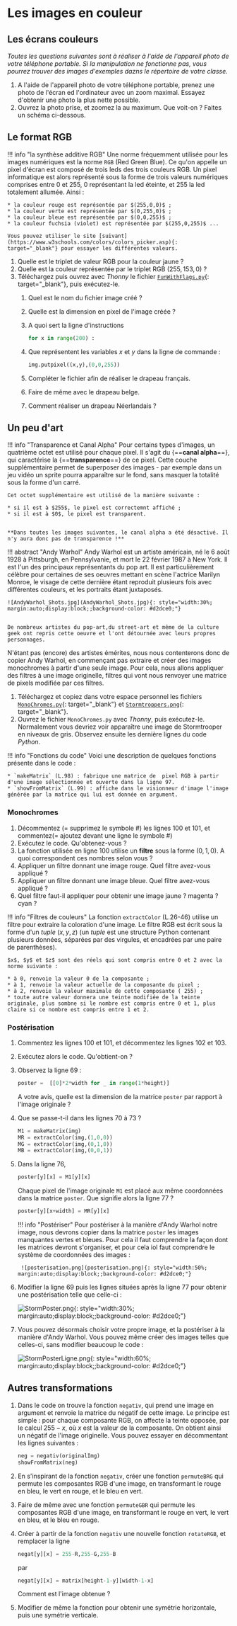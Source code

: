 # Les images en couleur

## Les écrans couleurs

*Toutes les questions suivantes sont à réaliser à l'aide de l'appareil photo de votre téléphone portable. Si la manipulation ne fonctionne pas, vous pourrez trouver des images d'exemples dazns le répertoire de votre classe.*


1. A l'aide de l'appareil photo de votre téléphone portable, prenez une photo de l'écran ed l'ordinateur avec un zoom maximal. Essayez d'obtenir une photo la plus nette possible.
2. Ouvrez la photo prise, et zoomez la au maximum. Que voit-on ? Faites un schéma ci-dessous.

## Le format RGB

!!! info "la synthèse additive RGB"
	Une norme fréquemment utilisée pour les images numériques est la norme `RGB` (Red Green Blue). Ce qu'on appelle un pixel d'écran est composé de trois leds des trois couleurs RGB. Un pixel informatique est alors représenté sous la forme de trois valeurs numériques comprises entre $0$ et $255$, $0$ représentant la led éteinte, et $255$ la led totalement allumée. 
	Ainsi  :

	* la couleur rouge est représentée par $(255,0,0)$ ;
	* la couleur verte est représentée par $(0,255,0)$ ;
	* la couleur bleue est représentée par $(0,0,255)$ ;
	* la couleur fuchsia (violet) est représentée par $(255,0,255)$ ...

	Vous pouvez utiliser le site [suivant](https://www.w3schools.com/colors/colors_picker.asp){: target="_blank"} pour essayer les différentes valeurs.


1. Quelle est le triplet de valeur RGB pour la couleur jaune ?
2. Quelle est la couleur représentée par le triplet RGB $(255, 153, 0)$ ?
3. Téléchargez puis ouvrez avec *Thonny* le fichier [`FunWithFlags.py`](https://fvergniaud-drive.mytoutatice.cloud/public?sharecode=vPQKmCp8Hoy0){: target="_blank"}, puis exécutez-le.
	1. Quel est le nom du fichier image créé ?
	2. Quelle est la dimension en pixel de l'image créée ?
	3. A quoi sert la ligne d'instructions
	
		```` python 
		for x in range(200) :
		````

	4. Que représentent les variables $x$ et $y$ dans la ligne de commande :
		```` python 
		img.putpixel((x,y),(0,0,255))
		````
	5. Compléter le fichier afin de réaliser le drapeau français.
	6. Faire de même avec le drapeau belge.
	7. Comment réaliser un drapeau Néerlandais ?


## Un peu d'art

!!! info "Transparence et Canal Alpha"
	Pour certains types d'images, un quatrième octet est utilisé pour chaque pixel. Il s'agit du {==**canal alpha**==}, qui caractérise la {==**transparence**==} de ce pixel. Cette couche supplémentaire permet de superposer des images - par exemple dans un jeu vidéo un sprite pourra  apparaître sur le fond, sans masquer la totalité sous la forme d'un carré.
	
	Cet octet supplémentaire est utilisé de la manière suivante :

	* si il est à $255$, le pixel est correctemnt affiché ;
	* si il est à $0$, le pixel est transparent.


	**Dans toutes les images suivantes, le canal alpha a été désactivé. Il n'y aura donc pas de transparence !**


!!! abstract "Andy Warhol"
	Andy Warhol est un artiste américain, né le 6 août 1928 à Pittsburgh, en Pennsylvanie, et mort le 22 février 1987 à New York. Il est l'un des principaux représentants du pop art. Il est particulièrement célèbre pour certaines de ses oeuvres mettant en scène l'actrice Marilyn Monroe, le visage de cette dernière étant reproduit plusieurs fois avec différentes couleurs, et les portraits étant juxtaposés.


	![AndyWarhol_Shots.jpg](AndyWarhol_Shots.jpg){: style="width:30%; margin:auto;display:block;;background-color: #d2dce0;"}
	

	De nombreux artistes du pop-art,du street-art et même de la culture geek ont repris cette oeuvre et l'ont détournée avec leurs propres personnages.

N'étant pas (encore) des artistes émérites, nous nous contenterons donc de copier Andy Warhol, en commençant pas extraire et créer des images monochromes à partir d'une seule image. Pour cela, nous allons appliquer des filtres à une image originelle, filtres qui vont nous renvoyer une matrice de pixels modifiée par ces filtres.

1. Téléchargez et copiez dans votre espace personnel les fichiers [`MonoChromes.py`](https://fvergniaud-drive.mytoutatice.cloud/public?sharecode=lNfZhVN93o67){: target="_blank"} et [`Stormtroppers.png`](https://fvergniaud-drive.mytoutatice.cloud/public?sharecode=dAyDA5xSToH8){: target="_blank"}.
2. Ouvrez le fichier `MonoChromes.py` avec *Thonny*, puis exécutez-le. Normalement vous devriez voir apparaître une image de Stormtrooper en niveaux de gris. Observez ensuite les dernière lignes du code *Python*.

!!! info "Fonctions du code"
	Voici une description de quelques fonctions présente dans le code :
	
	* `makeMatrix` (L.98) : fabrique une matrice de  pixel RGB à partir d'une image sélectionnée et ouverte dans la ligne 97.
	* `showFromMatrix` (L.99) : affiche dans le visionneur d'image l'image générée par la matrice qui lui est donnée en argument.




### Monochromes

1. Décommentez (= supprimez le symbole #) les lignes 100 et 101, et commentez(= ajoutez devant une ligne le symbole #)
2. Exécutez le code. Qu'obtenez-vous ?
3. La fonction utilisée en ligne 100 utilise un **filtre** sous la forme $(0,1,0)$. A quoi correspondent ces nombres selon vous ?
4. Appliquer un filtre donnant une image rouge. Quel filtre avez-vous appliqué ?
5. Appliquer un filtre donnant une image bleue. Quel filtre avez-vous appliqué ?
6. Quel filtre faut-il appliquer pour obtenir une image jaune ? magenta ? cyan ?

!!! info "Filtres de couleurs"
	La fonction `extractColor` (L.26-46) utilise un filtre pour extraire la coloration d'une image. Le filtre RGB est écrit sous la forme d'un *tuple* $(x,y,z)$ (un *tuple* est une structure Python contenant plusieurs données, séparées par des virgules, et encadrées par une paire de parenthèses).
	
	$x$, $y$ et $z$ sont des réels qui sont compris entre 0 et 2 avec la norme suivante :
	
	* à 0, renvoie la valeur 0 de la composante ;
	* à 1, renvoie la valeur actuelle de la composante du pixel ;
	* à 2, renvoie la valeur maximale de cette composante ( 255) ;
	* toute autre valeur donnera une teinte modifiée de la teinte originale, plus sombne si le nombre est compris entre 0 et 1, plus claire si ce nombre est compris entre 1 et 2.


### Postérisation

1. Commentez les lignes 100 et 101, et décommentez les lignes 102 et 103.
2. Exécutez alors le code. Qu'obtient-on ?
3. Observez la ligne 69 :
	```` python 
	poster =  [[0]*2*width for _ in range(1*height)]
	````
	A votre avis, quelle est la dimension de la matrice `poster` par rapport à l'image originale ?
4. Que se passe-t-il dans les lignes 70 à 73 ?
	
	```` python
	M1 = makeMatrix(img)
	MR = extractColor(img,(1,0,0))
	MG = extractColor(img,(0,1,0))
	MB = extractColor(img,(0,0,1))
	````

5. Dans la ligne 76,

	```` python
	poster[y][x] = M1[y][x]
	````
	Chaque pixel de l'image originale `M1` est placé aux même coordonnées dans la matrice `poster`. Que signifie alors la ligne 77 ?
	
	```` python
	poster[y][x+width] = MR[y][x]
	````

	!!! info "Postériser"
		Pour postériser à la manière d'Andy Warhol notre image, nous devrons copier dans la matrice `poster` les images manquantes vertes et bleues. Pour cela il faut comprendre la façon dont les matrices devront s'organiser, et pour cela iol faut comprendre le système de coordonnées des images :
		
		![posterisation.png](posterisation.png){: style="width:50%; margin:auto;display:block;;background-color: #d2dce0;"}
	
6. Modifier la ligne 69 puis les lignes situées après la ligne 77 pour obtenir une postérisation telle que celle-ci :

	![StormPoster.png](StormPoster.png){: style="width:30%; margin:auto;display:block;;background-color: #d2dce0;"}


7. Vous pouvez désormais choisir votre propre image, et la postériser à la manière d'Andy Warhol. Vous pouvez même  créer des images telles que celles-ci, sans modifier beaucoup le code :

	![StormPosterLigne.png](StormPosterLigne.png){: style="width:60%; margin:auto;display:block;;background-color: #d2dce0;"}


## Autres transformations

1. Dans le code on trouve la fonction `negativ`, qui prend une image en argument et renvoie la matrice du négatif de cette image. Le principe est simple : pour chaque composante RGB, on affecte la teinte opposée, par le calcul $255-x$, où $x$ est la valeur de la composante. On obtient ainsi un négatif de l'image originelle. Vous pouvez essayer en décommentant les lignes suivantes :

	```` python
	neg = negativ(originalImg)
	showFromMatrix(neg)
	````
2. En s'inspirant de la fonction `negativ`, créer une fonction `permuteBRG` qui permute les composantes RGB d'une image, en transformant le rouge en bleu, le vert en rouge, et le bleu en vert.
3. Faire de même avec une fonction `permuteGBR` qui permute les composantes RGB d'une image, en transformant le rouge en vert, le vert en bleu, et le bleu en rouge.
4. Créer à partir de la fonction `negativ` une nouvelle fonction `rotateRGB`, et remplacer la ligne
	```` python
	negat[y][x] = 255-R,255-G,255-B
	````
	par 
	```` python
	negat[y][x] = matrix[height-1-y][width-1-x]
	````
	Comment est l'image obtenue ?

5. Modifier de même la fonction pour obtenir une symétrie horizontale, puis une symétrie verticale.
